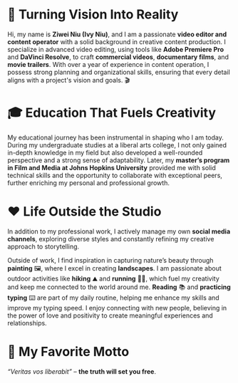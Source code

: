 # 💼 Turning Vision Into Reality
Hi, my name is **Ziwei Niu (Ivy Niu)**, and I am a passionate **video editor and content operator** with a solid background in creative content production. I specialize in advanced video editing, using tools like **Adobe Premiere Pro** and **DaVinci Resolve**, to craft **commercial videos**, **documentary films**, and **movie trailers**. With over a year of experience in content operation, I possess strong planning and organizational skills, ensuring that every detail aligns with a project's vision and goals. 🎬

# 🎓 Education That Fuels Creativity
My educational journey has been instrumental in shaping who I am today. During my undergraduate studies at a liberal arts college, I not only gained in-depth knowledge in my field but also developed a well-rounded perspective and a strong sense of adaptability. Later, my **master’s program in Film and Media at Johns Hopkins University** provided me with solid technical skills and the opportunity to collaborate with exceptional peers, further enriching my personal and professional growth.

# ❤ Life Outside the Studio
In addition to my professional work, I actively manage my own **social media channels**, exploring diverse styles and constantly refining my creative approach to storytelling.

Outside of work, I find inspiration in capturing nature’s beauty through **painting** 🖼, where I excel in creating **landscapes**. I am passionate about outdoor activities like **hiking** ⛰ and **running** 💪🏻, which fuel my creativity and keep me connected to the world around me. **Reading** 📚 and **practicing typing** ⌨️ are part of my daily routine, helping me enhance my skills and improve my typing speed. I enjoy connecting with new people, believing in the power of love and positivity to create meaningful experiences and relationships.

# 📃 My Favorite Motto
_“Veritas vos liberabit”_ – **the truth will set you free**.